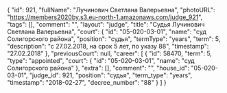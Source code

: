 {
    "id": 921,
    "fullName": "Лучинович Светлана Валерьевна",
    "photoURL": "https://members2020by.s3.eu-north-1.amazonaws.com/judge_921",
    "tags": [],
    "comment": "",
    "layout": "judge",
    "title": "Судья Лучинович Светлана Валерьевна",
    "court": {
        "id": "05-020-03-01",
        "name": "суд Солигорского района",
        "position": "судья",
        "termType": "years",
        "term": 5,
        "description": "c 27.02.2018, на срок 5 лет, по указу 88",
        "timestamp": "27.02.2018"
    },
    "previousCourt": null,
    "career": [
        {
            "id": 58470,
            "term": 5,
            "type": "appointed",
            "court": {
                "id": "05-020-03-01",
                "name": "суд Солигорского района"
            },
            "extra": [],
            "comment": "",
            "house_id": "05-020-03-01",
            "judge_id": 921,
            "position": "судья",
            "term_type": "years",
            "timestamp": "2018-02-27",
            "decree_number": "88"
        }
    ]
}